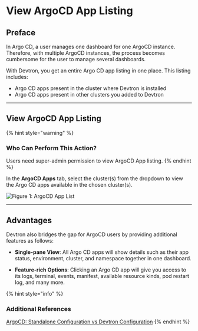 # View ArgoCD App Listing

## Preface

In Argo CD, a user manages one dashboard for one ArgoCD instance. Therefore, with multiple ArgoCD instances, the process becomes cumbersome for the user to manage several dashboards.

With Devtron, you get an entire Argo CD app listing in one place. This listing includes:
* Argo CD apps present in the cluster where Devtron is installed
* Argo CD apps present in other clusters you added to Devtron

---

## View ArgoCD App Listing

{% hint style="warning" %}
### Who Can Perform This Action?
Users need super-admin permission to view ArgoCD App listing.
{% endhint %}

In the **ArgoCD Apps** tab, select the cluster(s) from the dropdown to view the Argo CD apps available in the chosen cluster(s).

![Figure 1: ArgoCD App List](https://devtron-public-asset.s3.us-east-2.amazonaws.com/images/creating-application/argocd/app-details-argo-db.gif)

---

## Advantages

Devtron also bridges the gap for ArgoCD users by providing additional features as follows:

<!-- * **Resource Scanning**: You can scan for vulnerabilities using Devtron's [resource scanning](../../user-guide/security-features.md#from-app-details) feature. [![](https://devtron-public-asset.s3.us-east-2.amazonaws.com/images/elements/EnterpriseTag.svg)](https://devtron.ai/pricing) -->

* **Single-pane View**: All Argo CD apps will show details such as their app status, environment, cluster, and namespace together in one dashboard. 

* **Feature-rich Options**: Clicking an Argo CD app will give you access to its logs, terminal, events, manifest, available resource kinds, pod restart log, and many more.

{% hint style="info" %}
### Additional References
[ArgoCD: Standalone Configuration vs Devtron Configuration](https://devtron.ai/blog/argocd-standalone-configuration-vs-devtron-configuration/#argocd-installation-and-configuration)
{% endhint %}